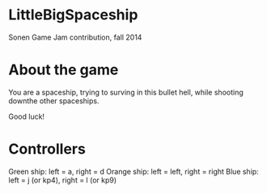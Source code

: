 LittleBigSpaceship
==================

Sonen Game Jam contribution, fall 2014

About the game
==============
You are a spaceship, trying to surving in this bullet hell, while shooting downthe other spaceships.

Good luck!

Controllers
===========
Green ship: left = a, right = d
Orange ship: left = left, right = right
Blue ship: left = j (or kp4), right = l (or kp9)